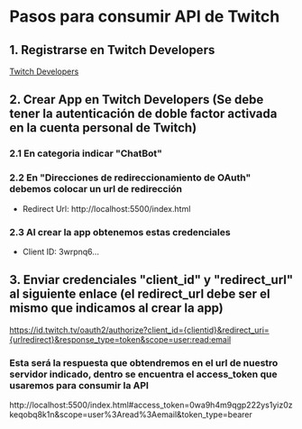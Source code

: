 # Pasos para consumir API de Twitch

## 1. Registrarse en Twitch Developers
[Twitch Developers](https://dev.twitch.tv/console/)

## 2. Crear App en Twitch Developers (Se debe tener la autenticación de doble factor activada en la cuenta personal de Twitch)
### 2.1 En categoria indicar "ChatBot"

### 2.2 En "Direcciones de redireccionamiento de OAuth" debemos colocar un url de redirección 
- Redirect Url: http://localhost:5500/index.html

### 2.3 Al crear la app obtenemos estas credenciales
- Client ID: 3wrpnq6...


## 3. Enviar credenciales "client_id" y "redirect_url" al siguiente enlace (el redirect_url debe ser el mismo que indicamos al crear la app)
https://id.twitch.tv/oauth2/authorize?client_id={clientid}&redirect_uri={urlredirect}&response_type=token&scope=user:read:email

### Esta será la respuesta que obtendremos en el url de nuestro servidor indicado, dentro se encuentra el access_token que usaremos para consumir la API
http://localhost:5500/index.html#access_token=0wa9h4m9qgp222ys1yiz0zkeqobq8k1n&scope=user%3Aread%3Aemail&token_type=bearer

